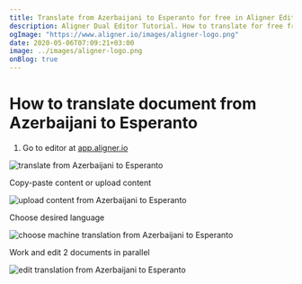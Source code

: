 ```yaml
---
title: Translate from Azerbaijani to Esperanto for free in Aligner Editor
description: Aligner Dual Editor Tutorial. How to translate for free from Azerbaijani to Esperanto. Aligner is multilingual document management platform. 
ogImage: "https://www.aligner.io/images/aligner-logo.png"
date: 2020-05-06T07:09:21+03:00
image: ../images/aligner-logo.png
onBlog: true
---
```


# How to translate document from Azerbaijani to Esperanto

1. Go to editor at [app.aligner.io](https://app.aligner.io "Aligner App web page")

![translate from Azerbaijani to Esperanto](../aligner-blank-editor.png "translate from Azerbaijani to Esperanto")

Copy-paste content or upload content

![upload content from Azerbaijani to Esperanto](../aligner-uploaded-document.png "upload content from Azerbaijani to Esperanto")

Choose desired language

![choose machine translation from Azerbaijani to Esperanto](../aligner-language-dropdown.png "choose machine translation from Azerbaijani to Esperanto")

Work and edit 2 documents in parallel

![edit translation from Azerbaijani to Esperanto](../aligner-double-sitded-editor.png "edit translation from Azerbaijani to Esperanto")

